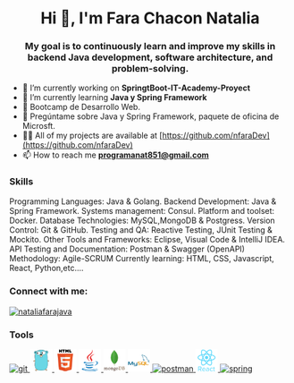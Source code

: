 <h1 align="center">Hi 👋, I'm Fara Chacon Natalia</h1>
<h3 align="center">My goal is to continuously learn and improve my skills in backend Java development, software architecture, and problem-solving.</h3>

- 🔭 I’m currently working on **SpringtBoot-IT-Academy-Proyect**
- 🌱 I’m currently learning **Java y Spring Framework**
- 🌱 Bootcamp de Desarrollo Web.
- 💬 Pregúntame sobre Java y Spring Framework, paquete de oficina de Microsft.
- 👨‍💻 All of my projects are available at [https://github.com/nfaraDev](https://github.com/nfaraDev)
- 📫 How to reach me **programanat851@gmail.com**

<h3 align="left">Skills</h3>
Programming Languages: Java & Golang. 
Backend Development: Java & Spring Framework.
Systems management: Consul.
Platform and toolset: Docker.
Database Technologies: MySQL,MongoDB & Postgress.
Version Control: Git & GitHub.
Testing and QA: Reactive Testing, JUnit Testing & Mockito.
Other Tools and Frameworks: Eclipse, Visual Code & IntelliJ IDEA.
API Testing and Documentation: Postman & Swagger (OpenAPI)
Methodology: Agile-SCRUM
Currently learning: 
    HTML, CSS, Javascript, React, Python,etc....

<h3 align="left">Connect with me:</h3>
<p align="left">
<a href="https://discord.gg/nataliafarajava" target="blank"><img align="center" src="https://raw.githubusercontent.com/rahuldkjain/github-profile-readme-generator/master/src/images/icons/Social/discord.svg" alt="nataliafarajava" height="30" width="40" /></a>
</p>

<h3 align="left">Tools</h3>
<p align="left"> <a href="https://git-scm.com/" target="_blank" rel="noreferrer"> <img src="https://www.vectorlogo.zone/logos/git-scm/git-scm-icon.svg" alt="git" width="40" height="40"/> </a> <a href="https://golang.org" target="_blank" rel="noreferrer"> <img src="https://raw.githubusercontent.com/devicons/devicon/master/icons/go/go-original.svg" alt="go" width="40" height="40"/> </a> <a href="https://www.w3.org/html/" target="_blank" rel="noreferrer"> <img src="https://raw.githubusercontent.com/devicons/devicon/master/icons/html5/html5-original-wordmark.svg" alt="html5" width="40" height="40"/> </a> <a href="https://www.java.com" target="_blank" rel="noreferrer"> <img src="https://raw.githubusercontent.com/devicons/devicon/master/icons/java/java-original.svg" alt="java" width="40" height="40"/> </a> <a href="https://www.mongodb.com/" target="_blank" rel="noreferrer"> <img src="https://raw.githubusercontent.com/devicons/devicon/master/icons/mongodb/mongodb-original-wordmark.svg" alt="mongodb" width="40" height="40"/> </a> <a href="https://www.mysql.com/" target="_blank" rel="noreferrer"> <img src="https://raw.githubusercontent.com/devicons/devicon/master/icons/mysql/mysql-original-wordmark.svg" alt="mysql" width="40" height="40"/> </a> <a href="https://postman.com" target="_blank" rel="noreferrer"> <img src="https://www.vectorlogo.zone/logos/getpostman/getpostman-icon.svg" alt="postman" width="40" height="40"/> </a> <a href="https://reactjs.org/" target="_blank" rel="noreferrer"> <img src="https://raw.githubusercontent.com/devicons/devicon/master/icons/react/react-original-wordmark.svg" alt="react" width="40" height="40"/> </a> <a href="https://spring.io/" target="_blank" rel="noreferrer"> <img src="https://www.vectorlogo.zone/logos/springio/springio-icon.svg" alt="spring" width="40" height="40"/> </a> </p>

